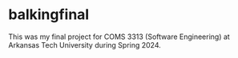 # balkingfinal
This was my final project for COMS 3313 (Software Engineering) at Arkansas Tech University during Spring 2024.

